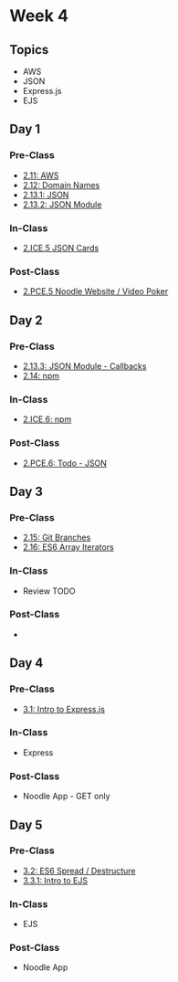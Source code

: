 # Week 4

## Topics

* AWS
* JSON
* Express.js
* EJS

## Day 1

### Pre-Class

* [2.11: AWS](../../2-back-end-basics/2.13-deployment-aws.md)
* [2.12: Domain Names](../../2-back-end-basics/2.12-domain-names.md)
* [2.13.1: JSON](../../2-back-end-basics/2.13.1-json/)
* [2.13.2: JSON Module](../../2-back-end-basics/2.13.1-json/2.13.2-json-module.md)

### In-Class

* [2.ICE.5 JSON Cards](../../2-back-end-basics/2.ice-in-class-exercises/2.ice.5-json-cards.md)

### Post-Class

* [2.PCE.5 Noodle Website / Video Poker](../../2-back-end-basics/2.pce-post-class-exercises/2.pce.5-noodle-website.md)

## Day 2

### Pre-Class

* [2.13.3: JSON Module - Callbacks](../../2-back-end-basics/2.13.1-json/2.13.3-json-module-callbacks.md)
* [2.14: npm](../../2-back-end-basics/2.14-npm.md)

### In-Class

* [2.ICE.6: npm](../../2-back-end-basics/2.ice-in-class-exercises/2.ice.6-npm.md)

### Post-Class

* [2.PCE.6: Todo - JSON](../../2-back-end-basics/2.pce-post-class-exercises/2.pce.6-todo-list-json.md)

## Day 3

### Pre-Class

* [2.15: Git Branches](../../2-back-end-basics/2.15-git-branches.md)
* [2.16: ES6 Array Iterators](../../2-back-end-basics/2.16-es6-array-iterators.md)

### In-Class

* Review TODO

### **Post-Class**

* 
## Day 4

### Pre-Class

* [3.1: Intro to Express.js](../../3-back-end-application/3-2-intro-to-express-js/)

### In-Class

* Express

### Post-Class

* Noodle App - GET only

## Day 5

### Pre-Class

* [3.2: ES6 Spread / Destructure](../../3-back-end-application/3.2-es6-spread-destructure.md)
* [3.3.1: Intro to EJS](../../3-back-end-application/3.3.1-intro-to-ejs/)

### In-Class

* EJS

### Post-Class

* Noodle App

